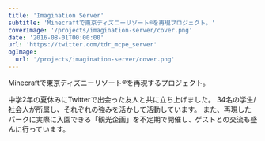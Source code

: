 ```yaml
---
title: 'Imagination Server'
subtitle: 'Minecraftで東京ディズニーリゾート®︎を再現プロジェクト。'
coverImage: '/projects/imagination-server/cover.png'
date: '2016-08-01T00:00:00'
url: 'https://twitter.com/tdr_mcpe_server'
ogImage:
  url: '/projects/imagination-server/cover.png'
---
```


Minecraftで東京ディズニーリゾート®︎を再現するプロジェクト。

中学2年の夏休みにTwitterで出会った友人と共に立ち上げました。
34名の学生/社会人が所属し、それぞれの強みを活かして活動しています。
また、再現したパークに実際に入園できる「観光企画」を不定期で開催し、ゲストとの交流も盛んに行っています。
